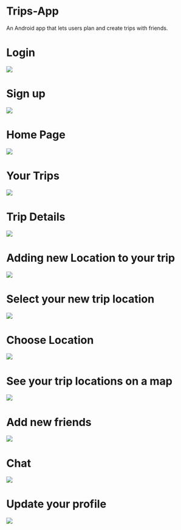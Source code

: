 # Trips-App
An Android app that lets users plan and create trips with friends.

# Login
![](Screenshots/login.PNG)

# Sign up
![](Screenshots/signUp.PNG)

# Home Page
![](Screenshots/homeScreen.PNG)

# Your Trips
![](Screenshots/yourTrips.PNG)

# Trip Details
![](Screenshots/tripDetails.PNG)

# Adding new Location to your trip
![](Screenshots/addNewLocations.PNG)

# Select your new trip location
![](Screenshots/selectLocation.PNG)

# Choose Location
![](Screenshots/chooseLocation.PNG)

# See your trip locations on a map
![](Screenshots/seeRoundTripOfLocations.PNG)

# Add new friends
![](Screenshots/addNewFriends.PNG)

# Chat
![](Screenshots/chat.PNG)

# Update your profile
![](Screenshots/updateProfile.PNG)

